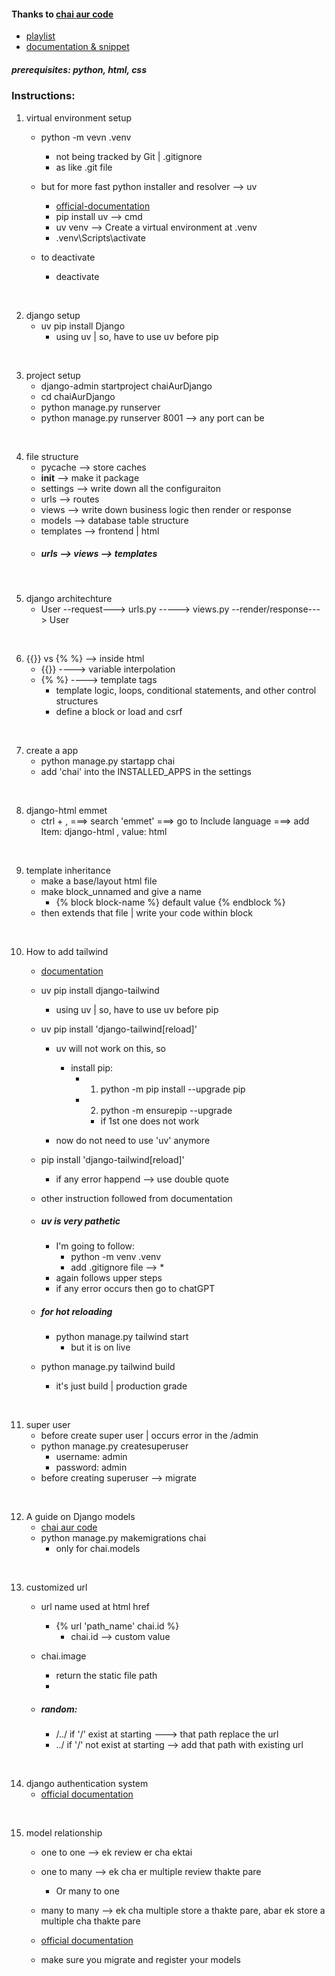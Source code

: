 #### Thanks to [chai aur code](https://www.youtube.com/@chaiaurcode)
- [playlist](https://www.youtube.com/playlist?list=PLu71SKxNbfoDOf-6vAcKmazT92uLnWAgy)
- [documentation & snippet](https://chaicode.com/blogs/)


##### prerequisites: python, html, css

### Instructions:
1. virtual environment setup
    - python -m vevn .venv
        - not being tracked by Git | .gitignore
        - as like .git file

    - but for more fast python installer and resolver --> uv
        
        - [official-documentation](https://pypi.org/project/uv)
        - pip install uv  -->  cmd
        - uv venv  -->  Create a virtual environment at .venv
        - .venv\Scripts\activate

    - to deactivate
        - deactivate
<br>


2. django setup
    - uv pip install Django
        - using uv | so, have to use uv before pip
<br>


3. project setup
    - django-admin startproject chaiAurDjango
    - cd chaiAurDjango
    - python manage.py runserver
    - python manage.py runserver 8001 --> any port can be
<br>


4. file structure
    - pycache  -->  store caches
    - __init__  -->  make it package
    - settings  -->  write down all the configuraiton
    - urls  -->  routes
    - views  -->  write down business logic then render or response
    - models  -->  database table structure
    - templates  -->  frontend | html
    - ##### urls --> views --> templates
<br>


5. django architechture
    - User  --request--->  urls.py  -----> views.py  --render/response--->  User
<br>


6. {{}} vs {% %} --> inside html
    - {{}}  ---->  variable interpolation
    - {% %}  ---->  template tags
        - template logic, loops, conditional statements, and other control structures
        - define a block or load and csrf
<br>


7. create a app
    - python manage.py startapp chai
    - add 'chai' into the INSTALLED_APPS in the settings
<br>


8. django-html emmet
    - ctrl + ,  ===>  search 'emmet'  ===>  go to Include language  ===>  add Item: django-html , value: html
<br>


9. template inheritance
    - make a base/layout html file
    - make block_unnamed and give a name
        - {% block block-name %} default value {% endblock %}
    - then extends that file | write your code within block
<br>


10. How to add tailwind
    - [documentation](https://django-tailwind.readthedocs.io/en/latest/installation.html)
    - uv pip install django-tailwind
        - using uv | so, have to use uv before pip
    - uv pip install 'django-tailwind[reload]'
        - uv will not work on this, so
            - install pip: 
                - 1. python -m pip install --upgrade pip
                - 2. python -m ensurepip --upgrade
                    - if 1st one does not work

        - now do not need to use 'uv' anymore
    - pip install 'django-tailwind[reload]'
        - if any error happend --> use double quote
    - other instruction followed from documentation

    - ##### uv is very pathetic
        - I'm going to follow:
            - python -m venv .venv
            - add .gitignore file --> *
        - again follows upper steps
        - if any error occurs then go to chatGPT
    - ##### for hot reloading
        - python manage.py tailwind start
            - but it is on live
    
    - python manage.py tailwind build
        - it's just build | production grade
<br>


11. super user
    - before create super user | occurs error in the /admin
    - python manage.py createsuperuser
        - username: admin
        - password: admin
    - before creating superuser  -->  migrate
<br>


12. A guide on Django models
    - [chai aur code](https://chaicode.com/blogs/a-guide-on-django-models)
    - python manage.py makemigrations chai
        - only for chai.models
<br>


13. customized url
    - url name used at html href
        - {% url 'path_name' chai.id %}
            - chai.id --> custom value
    
    - chai.image
        - return the static file path
        - <img scr="{{chai.image.url}}" alt="">

    - ##### random:
        - /../ if '/' exist at starting  --->  that path replace the url
        - ../ if '/' not exist at starting  -->  add that path with existing url
<br>


14. django authentication system
    - [official documentation](https://docs.djangoproject.com/en/5.0/topics/auth/default/)


<br>



15. model relationship
    - one to one  -->  ek review er cha ektai
    - one to many  -->  ek cha er multiple review thakte pare
        - Or many to one

    - many to many  -->  ek cha multiple store a thakte pare, abar ek store a multiple cha thakte pare

    - [official documentation](https://docs.djangoproject.com/en/5.0/topics/db/examples/)
    - make sure you migrate and register your models